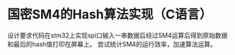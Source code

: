 # 国密SM4的Hash算法实现（C语言）
 设计要求代码在stm32上实现spi口输入一串数据后经过SM4运算后得到原始数据和最后的hash值打印在屏幕上。 尝试统计SM4的运行效率，加速算法运算。